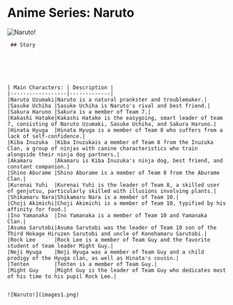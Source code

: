 
# Anime Series: Naruto

![Naruto!](images1.png)



     ## Story






    | Main Characters: | Description |
    |------------------|-------------|
    |Naruto Uzumaki|Naruto is a natural prankster and troublemaker.|
    |Sasuke Uchiha |Sasuke Uchiha is Naruto's rival and best friend.|
    |Sakura Haruno |Sakura is a member of Team 7.|
    |Kakashi Hatake|Kakashi Hatake is the easygoing, smart leader of team 7, consisting of Naruto Uzumaki, Sasuke Uchiha, and Sakura Haruno.|
    |Hinata Hyuga  |Hinata Hyuga is a member of Team 8 who suffers from a lack of self-confidence.|
    |Kiba Inuzuka  |Kiba Inuzukais a member of Team 8 from the Inuzuka Clan, a group of ninjas with canine characteristics who train alongside their ninja dog partners.|
    |Akamaru       |Akamaru is Kiba Inuzuka's ninja dog, best friend, and constant companion.|
    |Shino Aburame |Shino Aburame is a member of Team 8 from the Aburame Clan.|
    |Kurenai Yuhi  |Kurenai Yuhi is the leader of Team 8, a skilled user of genjutsu, particularly skilled with illusions involving plants.|
    |Shikamaru Nara|Shikamaru Nara is a member of Team 10.|
    |Choji Akimichi|Choji Akimichi is a member of Team 10, typified by his affinity for food.|
    |Ino Yamanaka  |Ino Yamanaka is a member of Team 10 and Yamanaka Clan.|
    |Asuma Sarutobi|Asuma Sarutobi was the leader of Team 10 son of the Third Hokage Hiruzen Sarutobi and uncle of Konohamaru Sarutobi.|
    |Rock Lee      |Rock Lee is a member of Team Guy and the favorite student of team leader Might Guy.|
    |Neji Hyuga    |Neji Hyuga was a member of Team Guy and a child prodigy of the Hyuga clan, as well as Hinata's cousin.|
    |Tenten        |Tenten is a member of Team Guy.|
    |Might Guy     |Might Guy is the leader of Team Guy who dedicates most of his time to his pupil Rock Lee.|


    ![Naruto!](images1.png)
    
